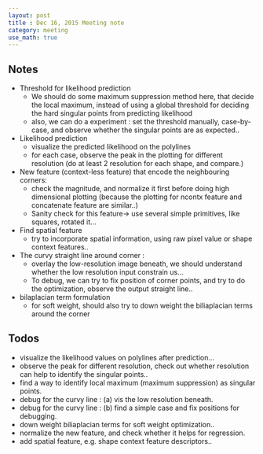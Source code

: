 ```yaml
---
layout: post
title : Dec 16, 2015 Meeting note
category: meeting
use_math: true
---
```


## Notes
- Threshold for likelihood prediction
	- We should do some maximum suppression method here, that decide the local maximum, instead of using a global threshold for deciding the hard singular points from predicting likelihood
	- also, we can do a experiment : set the threshold manually, case-by-case, and observe whether the singular points are as expected..
- Likelihood prediction
	- visualize the predicted likelihood on the polylines
	- for each case, observe the peak in the plotting for different resolution (do at least 2 resolution for each shape, and compare.)
- New feature (context-less feature) that encode the neighbouring corners:
	- check the magnitude, and normalize it first before doing high dimensional plotting (because the plotting for ncontx feature and concatenate feature are similar..)
	- Sanity check for this feature-> use several simple primitives, like squares, rotated it...
- Find spatial feature
	- try to incorporate spatial information, using raw pixel value or shape context features..
- The curvy straight line around corner :
	- overlay the low-resolution image beneath, we should understand whether the low resolution input constrain us...
	- To debug, we can try to fix position of corner points, and try to do the optimization, observe the output straight line..
- bilaplacian term formulation
	- for soft weight, should also try to down weight the biliaplacian terms around the corner


## Todos
- visualize the likelihood values on polylines after prediction...
- observe the peak for different resolution, check out whether resolution can help to identify the singular points..
- find a way to identify local maximum (maximum suppression) as singular points.
- debug for the curvy line : (a) vis the low resolution beneath.
- debug for the curvy line : (b) find a simple case and fix positions for debugging.
- down weight biliaplacian terms for soft weight optimization..
- normalize the new feature, and check whether it helps for regression.
- add spatial feature, e.g. shape context feature descriptors..

